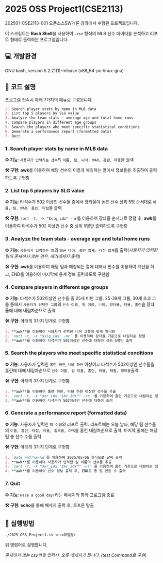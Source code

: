 # 2025 OSS Project1(CSE2113)

202501-CSE2113-001 오픈소스SW개론 강의에서 수행된 프로젝트입니다.

이 스크립트는 **Bash Shell**을 사용하여 `.csv` 형식의 MLB 선수 데이터를 분석하고 리포트 형태로 출력하는 프로그램입니다.

## 💻 개발환경

GNU bash, version 5.2.21(1)-release (x86_64-pc-linux-gnu)

## 📓 코드 설명

프로그램 접속시 아래 7가지의 메뉴로 구성됩니다.

```markdown
1. Search player stats by name in MLB data
2. List top 5 players by SLG value
3. Analyze the team stats - average age and total home runs
4. Compare players in different age groups
5. Search the players who meet specific statistical conditions
6. Generate a performance report (formatted data)
7. Quit
```

### 1. Search player stats by name in MLB data

**⚙️ 기능**: `사용자가 입력하는 선수`의 `이름, 팀, 나이, WAR, 홈런, 타율`을 출력

**🛠 구현**: **awk**를 이용하여 해당 선수의 이름과 매칭하는 열에서 정보들을 추출하여 출력하도록 구현함

### 2. List top 5 players by SLG value

**⚙️ 기능**: 타석수가 502 이상인 선수들 중에서 장타율이 높은 선수 상위 5명 순서대로 `이름, 팀, WAR, 홈런, 타점`을 출력

**🛠 구현**: `sort -t, -k "$slg_idx" -nr`를 이용하여 장타율 순서대로 정렬 후, **awk**를 이용하여 타석수가 502 이상인 선수 중 상위 5명만 출력하도록 구현함

### 3. Analyze the team stats - average age and total home runs

**⚙️ 기능**: `사용자가 입력하는 팀`의 `평균 나이, 홈런 합계, 타점 합계`를 출력(_사용자가 입력한 팀이 존재하지 않는 경우, 에러메세지 출력_)

**🛠 구현**: **awk**를 이용하여 해당 팀과 매칭되는 열에 대해서 변수를 이용하여 계산을 하고, END를 이용하여 마지막에 통계 정보 출력하도록 구현함

### 4. Compare players in different age groups

**⚙️ 기능**: 타석수가 502이상인 선수들 중 25세 미만 그룹, 25-39세 그룹, 30세 초과 그룹 중에서 `사용자가 선택한 그룹`의 `선수 이름, 팀 이름, 나이, 장타율, 타율, 홈런`을 장타율에 대해 내림차순으로 출력

**🛠 구현**: 아래의 3가지 단계로 구현함

```markdown
1. **awk**를 이용하여 사용자가 선택한 나이 그룹에 맞게 필터링
2. `sort -t, -k "$slg_idx" -nr` 를 이용하여 장타율 기준으로 내림차순 정렬
3. **awk**를 이용하여 타석수가 502이상인 선수에 대하여 상위 5명만 출력
```

### 5. Search the players who meet specific statistical conditions

**⚙️ 기능**: 사용자가 입력한 `홈런 하한`, `타율 하한` 이상이고 타석수가 502이상인 선수들을 홈런에 대해 내림차순으로 `선수 이름, 팀 이름, 홈런, 타율, 타점, 장타율`출력

**🛠 구현**: 아래의 3가지 단계로 구현함

```markdown
1. **awk**를 이용하여 홈런 하한, 타율 하한 이상인 선수들 추출
2. `sort -t, -k "$hr_idx,"$hr_idx"" -nr` 를 이용하여 홈런 기준으로 내림차순 정렬
3. **awk**를 이용하여 타석수가 502이상인 선수에 대하여 출력
```

### 6. Generate a performance report (formatted data)

**⚙️ 기능**: 사용자가 입력한 `팀 이름`의 리포트 출력. 리포트에는 오늘 날짜, 해당 팀 선수들의 `이름, 홈런, 타점, 타율, 출루율, OPS`를 홈런 내림차순으로 출력. 마지막 줄에는 해당 팀 총 선수 수를 출력

**🛠 구현**: 아래의 3가지 단계로 구현함

```markdown
1. `date +%Y/%m/%d`를 이용하여 2025/05/06 형식으로 날짜 출력
2. **awk**를 이용하여 사용자가 입력한 팀 이름의 선수들 추출
3. `sort -t, -k "$hr_idx,"$hr_idx"" -nr` 를 이용하여 홈런 기준으로 내림차순 정렬
4. **awk**를 이용하여 선수 정보 출력 후, END로 총 팀 인원 수 출력
```

### 7. Quit

**⚙️ 기능**: `Have a good day!`라는 메세지와 함께 프로그램 종료

**🛠 구현**: **echo**를 통해 메세지 출력 후, 루프문 탈출

## 🤖 실행방법

```bash
./2025_OSS_Project1.sh <csv파일명>
```

위 명령어로 실행합니다.

_존재하지 않는 csv파일 입력시, 오류 메세지가 뜹니다. (test Command로 구현)_
